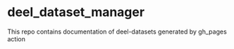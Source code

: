 # deel_dataset_manager
This repo contains documentation of deel-datasets generated by gh_pages action
